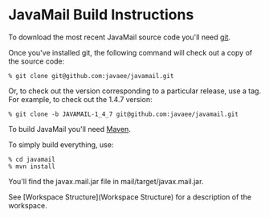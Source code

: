 JavaMail Build Instructions
===========================

To download the most recent JavaMail source code you'll need
[git](https://git-scm.com/downloads).

Once you've installed git, the following command will check out a copy
of the source code:

    % git clone git@github.com:javaee/javamail.git

Or, to check out the version corresponding to a particular release, use
a tag. For example, to check out the 1.4.7 version:

    % git clone -b JAVAMAIL-1_4_7 git@github.com:javaee/javamail.git

To build JavaMail you'll need [Maven](http://maven.apache.org/).

To simply build everything, use:

    % cd javamail
    % mvn install

You'll find the javax.mail.jar file in mail/target/javax.mail.jar.

See [Workspace Structure](Workspace Structure) for a description of the
workspace.
